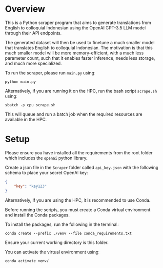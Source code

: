 # Overview

This is a Python scraper program that aims to generate translations from English to colloquial Indonesian using the OpenAI GPT-3.5 LLM model through their API endpoints.

The generated dataset will then be used to finetune a much smaller model that translates English to colloquial Indonesian. The motivation is that this much smaller model will be more memory-efficient, with a much less parameter count, such that it enables faster inference, needs less storage, and much more specialized. 

To run the scraper, please run `main.py` using:

`python main.py`

Alternatively, if you are running it on the HPC, run the bash script `scrape.sh` using:

`sbatch -p cpu scrape.sh`

This will queue and run a batch job when the required resources are available in the HPC.


# Setup

Please ensure you have installed all the requirements from the root folder which includes the `openai` python library.

Create a json file in the `Scraper` folder called `api_key.json` with the following schema to place your secret OpenAI key:

```json
{
    "key": "key123"
}
```

Alternatively, if you are using the HPC, it is recommended to use Conda.

Before running the scripts, you must create a Conda virtual environment and install the Conda packages.

To install the packages, run the following in the terminal:

`conda create --prefix ./venv --file conda_requirements.txt`

Ensure your current working directory is this folder.

You can activate the virtual environment using:

`conda activate venv/`
